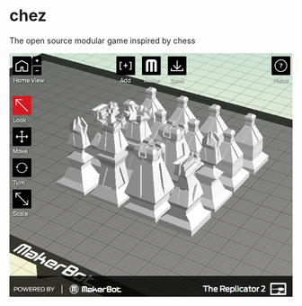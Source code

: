 chez
====

The open source modular game inspired by chess

![Image](docs/img/chez_pieces_p1.png?raw=true)
